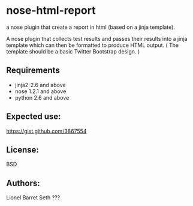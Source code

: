 nose-html-report
================

a nose plugin that create a report in html (based on a jinja template).

A nose plugin that collects test results and passes their results into a jinja template which can then be formatted to produce HTML output.
( The template should be a basic Twitter Bootstrap design. )

Requirements
------------
- jinja2-2.6 and above
- nose 1.2.1 and above
- python 2.6 and above

Expected use:
-------------
https://gist.github.com/3867554

License:
--------
BSD

Authors:
--------
Lionel Barret
Seth ???
